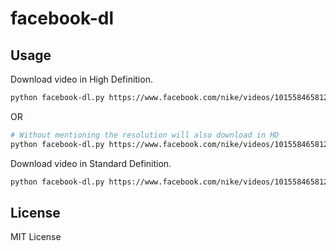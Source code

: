 # facebook-dl

## Usage

Download video in High Definition.

```bash
python facebook-dl.py https://www.facebook.com/nike/videos/10155846581253445/ hd
```

OR

```bash
# Without mentioning the resolution will also download in HD
python facebook-dl.py https://www.facebook.com/nike/videos/10155846581253445/
```

Download video in Standard Definition.

```bash
python facebook-dl.py https://www.facebook.com/nike/videos/10155846581253445/ sd
```

## License

MIT License
